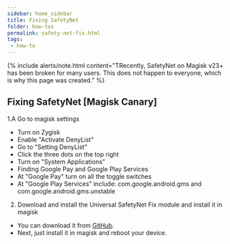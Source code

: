 ```yaml
---
sidebar: home_sidebar
title: Fixing SafetyNet
folder: how-tos
permalink: safety-net-fix.html
tags:
 - how-to
---
```


{% include alerts/note.html content="TRecently, SafetyNet on Magisk v23+ has been broken for many users. This does not happen to everyone, which is why this page was created." %}

## Fixing SafetyNet [Magisk Canary]

1.A Go to magisk settings
  * Turn on Zygisk
  * Enable "Activate DenyList"
  * Go to "Setting DenyList"
  * Click the three dots on the top right
  * Turn on "System Applications"
  * Finding Google Pay and Google Play Services
  * At "Google Pay" turn on all the toggle switches
  * At "Google Play Services" include:
     com.google.android.gms
     and
     com.google.android.gms.unstable

2. Download and install the Universal SafetyNet Fix module and install it in magisk
  * You can download it from [GitHub](https://github.com/kdrag0n/safetynet-fix/releases).
  * Next, just install it in magisk and reboot your device.

